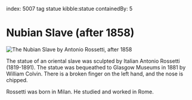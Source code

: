 index: 5007
tag statue kibble:statue
containedBy: 5

# Nubian Slave (after 1858)

![The Nubian Slave by Antonio Rossetti, after 1858](image:nubian-slave.jpg)

The statue of an oriental slave was sculpted by Italian
Antonio Rossetti (1819-1891).  The statue was bequeathed to Glasgow
Museums in 1881 by William Colvin.  There is a broken finger on the
left  hand, and the nose is chipped.

Rossetti was born in Milan.  He studied and worked in Rome.

